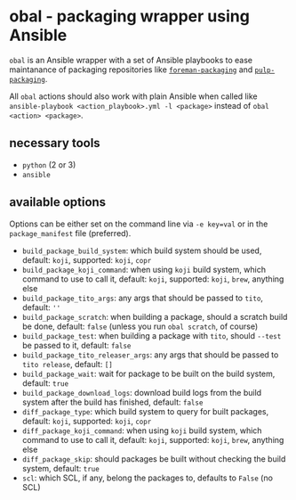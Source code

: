 # obal - packaging wrapper using Ansible

`obal` is an Ansible wrapper with a set of Ansible playbooks to ease maintanance of packaging repositories like [`foreman-packaging`](https://github.com/theforeman/foreman-packaging) and [`pulp-packaging`](https://github.com/pulp/pulp-packaging).

All `obal` actions should also work with plain Ansible when called like `ansible-playbook <action_playbook>.yml -l <package>` instead of `obal <action> <package>`.

## necessary tools

- `python` (2 or 3)
- `ansible`

## available options

Options can be either set on the command line via `-e key=val` or in the `package_manifest` file (preferred).

* `build_package_build_system`: which build system should be used, default: `koji`, supported: `koji`, `copr`
* `build_package_koji_command`: when using `koji` build system, which command to use to call it, default: `koji`, supported: `koji`, `brew`, anything else
* `build_package_tito_args`: any args that should be passed to `tito`, default: `''`
* `build_package_scratch`: when building a package, should a scratch build be done, default: `false` (unless you run `obal scratch`, of course)
* `build_package_test`: when building a package with `tito`, should `--test` be passed to it, default: `false`
* `build_package_tito_releaser_args`: any args that should be passed to `tito release`, default: `[]`
* `build_package_wait`: wait for package to be built on the build system, default: `true`
* `build_package_download_logs`: download build logs from the build system after the build has finished, default: `false`
* `diff_package_type`: which build system to query for built packages, default: `koji`, supported: `koji`, `copr`
* `diff_package_koji_command`: when using `koji` build system, which command to use to call it, default: `koji`, supported: `koji`, `brew`, anything else
* `diff_package_skip`: should packages be built without checking the build system, default: `true`
* `scl`: which SCL, if any, belong the packages to, defaults to `False` (no SCL)
